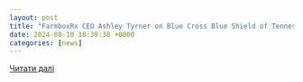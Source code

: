 ```yaml
---
layout: post
title: "FarmboxRx CEO Ashley Tyrner on Blue Cross Blue Shield of Tennessee Partnership | Healthcare Innovation"
date: 2024-08-10 18:39:38 +0000
categories: [news]
---
```


[Читати далі](https://www.hcinnovationgroup.com/population-health-management/patient-engagement/article/55132227/farmboxrx-ceo-ashley-tyrner-on-blue-cross-blue-shield-of-tennessee-partnership)
